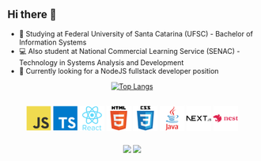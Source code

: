 ## Hi there 👋

- 🎒 Studying at Federal University of Santa Catarina (UFSC) - Bachelor of Information Systems
- 💻 Also student at National Commercial Learning Service (SENAC) - Technology in Systems Analysis and Development
- 🔔 Currently looking for a NodeJS fullstack developer position

<div align="center">
  
  [![Top Langs](https://github-readme-stats.vercel.app/api/top-langs/?username=alexandreconte&layout=donut-vertical)](https://github.com/alexandreconte/github-readme-stats)
  
</div>

<div style="display: inline_block" align="center"><br>
  <img align="center" alt="Javascript" height="50" width="50" src="https://raw.githubusercontent.com/devicons/devicon/master/icons/javascript/javascript-original.svg" />
  <img align="center" alt="Typescript" height="50" width="50" src="https://raw.githubusercontent.com/devicons/devicon/master/icons/typescript/typescript-original.svg" />
  <img align="center" alt="React" height="50" width="50" src="https://raw.githubusercontent.com/devicons/devicon/master/icons/react/react-original-wordmark.svg" />
  <img align="center" alt="HTML" height="50" width="50" src="https://raw.githubusercontent.com/devicons/devicon/master/icons/html5/html5-original-wordmark.svg" />
  <img align="center" alt="CSS" height="50" width="50" src="https://raw.githubusercontent.com/devicons/devicon/master/icons/css3/css3-original-wordmark.svg" />
  <img align="center" alt="Java" height="50" width="50" src="https://raw.githubusercontent.com/devicons/devicon/master/icons/java/java-original-wordmark.svg" />
  <img align="center" alt="NextJS" height="50" width="50" src="https://raw.githubusercontent.com/devicons/devicon/master/icons/nextjs/nextjs-original-wordmark.svg" />
  <img align="center" alt="NestJs" height="50" width="50" src="https://raw.githubusercontent.com/devicons/devicon/master/icons/nestjs/nestjs-original-wordmark.svg" />
</div>

##

<div align="center">
    <a href="https://www.linkedin.com/in/alecontedev/" target="_blank"><img src="https://img.shields.io/badge/-LinkedIn-%230077B5?style=for-the-badge&logo=linkedin&logoColor=white" /></a> 
    <a href="mailto:alexandreconte.dev@gmail.com" target="_blank"><img src="https://img.shields.io/badge/-Gmail-%23333?style=for-the-badge&logo=gmail&logoColor=white" /></a>
</div>
